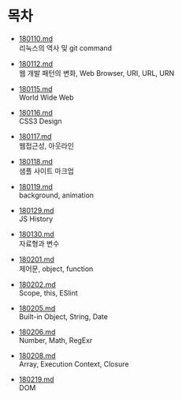 # 목차

- [180110.md](./_180110.md)  
  리눅스의 역사 및 git command

- [180112.md](./_180112.md)  
  웹 개발 패턴의 변화, Web Browser, URI, URL, URN

- [180115.md](./_180115.md)  
  World Wide Web

- [180116.md](./_180116.md)  
  CSS3 Design

- [180117.md](./_180117.md)  
  웹접근성, 아웃라인

- [180118.md](./_180118/)  
  샘플 사이트 마크업

- [180119.md](./_180119.md)  
  background, animation

- [180129.md](./_180129.md)  
  JS History

- [180130.md](./_180130.md)  
  자료형과 변수

- [180201.md](./_180201.md)  
  제어문, object, function

- [180202.md](./_180202.md)  
  Scope, this, ESlint

- [180205.md](./_180205.md)  
  Built-in Object, String, Date

- [180206.md](./_180206.md)  
  Number, Math, RegExr

- [180208.md](./_180208.md)  
  Array, Execution Context, Closure

- [180219.md](./_180219.md)  
  DOM
